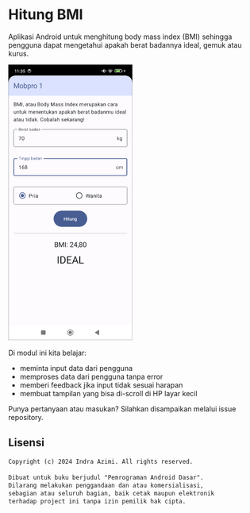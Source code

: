 # Hitung BMI

Aplikasi Android untuk menghitung body mass index (BMI) sehingga pengguna dapat mengetahui apakah berat badannya ideal, gemuk atau kurus.

<img src="screenshots/main.png" alt="Tampilan utama" width="250">

Di modul ini kita belajar:
- meminta input data dari pengguna
- memproses data dari pengguna tanpa error
- memberi feedback jika input tidak sesuai harapan
- membuat tampilan yang bisa di-scroll di HP layar kecil

Punya pertanyaan atau masukan? Silahkan disampaikan melalui issue repository.

## Lisensi

    Copyright (c) 2024 Indra Azimi. All rights reserved.

    Dibuat untuk buku berjudul "Pemrograman Android Dasar".
    Dilarang melakukan penggandaan dan atau komersialisasi,
    sebagian atau seluruh bagian, baik cetak maupun elektronik
    terhadap project ini tanpa izin pemilik hak cipta.